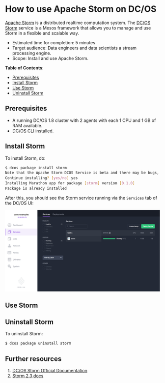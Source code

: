 # How to use Apache Storm on DC/OS

[Apache Storm](http://storm.apache.org) is a distributed realtime computation system.
The [DC/OS Storm](https://github.com/mesos/storm) service is a Mesos framework that allows you to manage
and use Storm in a flexible and scalable way.

- Estimated time for completion: 5 minutes
- Target audience: Data engineers and data scientists a stream processing engine.
- Scope: Install and use Apache Storm.

**Table of Contents**:

- [Prerequisites](#prerequisites)
- [Install Storm](#install-storm)
- [Use Storm](#use-storm)
- [Uninstall Storm](#uninstall-storm)

## Prerequisites

- A running DC/OS 1.8 cluster with 2 agents with each 1 CPU and 1 GB of RAM available.
- [DC/OS CLI](https://dcos.io/docs/1.8/usage/cli/install/) installed.

## Install Storm

To install Storm, do:

```bash
$ dcos package install storm
Note that the Apache Storm DCOS Service is beta and there may be bugs, incomplete features, incorrect documentation or other discrepancies.
Continue installing? [yes/no] yes
Installing Marathon app for package [storm] version [0.1.0]
Package is already installed
```

After this, you should see the Storm service running via the `Services` tab of the DC/OS UI:

![Storm DC/OS service](img/services.png)

## Use Storm

## Uninstall Storm

To uninstall Storm:

```bash
$ dcos package uninstall storm
```

## Further resources

1. [DC/OS Storm Official Documentation](https://github.com/mesos/storm)
1. [Storm 2.3 docs](https://www.elastic.co/guide/en/elasticsearch/reference/2.3/index.html)


